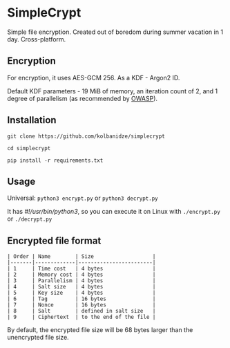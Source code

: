 # SimpleCrypt

Simple file encryption. Created out of boredom during summer vacation in 1 day. Cross-platform.

## Encryption
For encryption, it uses AES-GCM 256. As a KDF - Argon2 ID.

Default KDF parameters -  19 MiB of memory, an iteration count of 2, and 1 degree of parallelism (as recommended by [OWASP](https://cheatsheetseries.owasp.org/cheatsheets/Password_Storage_Cheat_Sheet.html)).

## Installation

`git clone https://github.com/kolbanidze/simplecrypt`

`cd simplecrypt`

`pip install -r requirements.txt`

## Usage

Universal: `python3 encrypt.py` or `python3 decrypt.py`

It has *#!/usr/bin/python3*, so you can execute it on Linux with `./encrypt.py` or `./decrypt.py`

## Encrypted file format

```
| Order | Name        | Size                   |
|-------|-------------|------------------------|
| 1     | Time cost   | 4 bytes                |
| 2     | Memory cost | 4 bytes                |
| 3     | Parallelism | 4 bytes                |
| 4     | Salt size   | 4 bytes                |
| 5     | Key size    | 4 bytes                |
| 6     | Tag         | 16 bytes               |
| 7     | Nonce       | 16 bytes               |
| 8     | Salt        | defined in salt size   |
| 9     | Ciphertext  | to the end of the file |
```

By default, the encrypted file size will be 68 bytes larger than the unencrypted file size.
